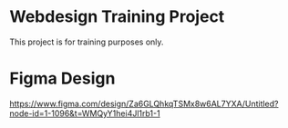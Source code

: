 # Webdesign Training Project

This project is for training purposes only.

# Figma Design
https://www.figma.com/design/Za6GLQhkqTSMx8w6AL7YXA/Untitled?node-id=1-1096&t=WMQyY1hei4Jl1rb1-1
